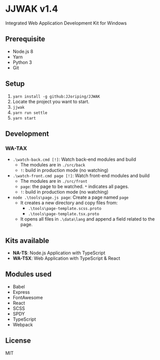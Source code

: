 # JJWAK v1.4
Integrated Web Application Development Kit for Windows

## Prerequisite
- Node.js 8
- Yarn
- Python 3
- Git
## Setup
1. `yarn install -g github:JJoriping/JJWAK`
1. Locate the project you want to start.
1. `jjwak`
1. `yarn run settle`
1. `yarn start`
## Development
### WA-TAX
- `.\watch-back.cmd [!]`: Watch back-end modules and build
  - The modules are in `./src/back`
  - `!`: build in production mode (no watching)
- `.\watch-front.cmd page [!]`: Watch front-end modules and build
  - The modules are in `./src/front`
  - `page`: the page to be watched. `*` indicates all pages.
  - `!`: build in production mode (no watching)
- `node .\tools\page.js page`: Create a page named `page`
  - It creates a new directory and copy files from:
    - `.\tools\page-template.scss.proto`
    - `.\tools\page-template.tsx.proto`
  - It opens all files in `.\data\lang` and append a field related to the page.
## Kits available
- **NA-TS**: Node.js Application with TypeScript
- **WA-TSX**: Web Application with TypeScript & React
## Modules used
- Babel
- Express
- FontAwesome
- React
- SCSS
- SPDY
- TypeScript
- Webpack
## License
MIT